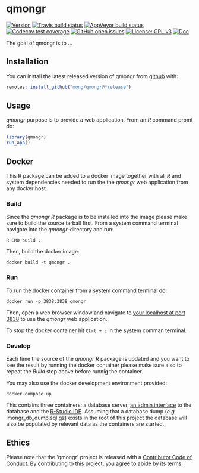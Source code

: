 
# qmongr

<!-- badges: start -->
[![Version](https://img.shields.io/github/v/release/mong/qmongr?sort=semver)](https://github.com/mong/qmongr/releases)
[![Travis build status](https://travis-ci.com/mong/qmongr.svg?branch=master)](https://travis-ci.com/mong/qmongr)
[![AppVeyor build status](https://ci.appveyor.com/api/projects/status/github/mong/qmongr?branch=master&svg=true)](https://ci.appveyor.com/project/mong/qmongr)
[![Codecov test coverage](https://codecov.io/gh/mong/qmongr/branch/master/graph/badge.svg)](https://codecov.io/gh/mong/qmongr?branch=master)
[![GitHub open issues](https://img.shields.io/github/issues/mong/qmongr.svg)](https://github.com/mong/qmongr/issues)
[![License: GPL v3](https://img.shields.io/badge/License-GPLv3-blue.svg)](https://www.gnu.org/licenses/gpl-3.0)
[![Doc](https://img.shields.io/badge/Doc--grey.svg)](https://mong.github.io/qmongr/)
<!-- badges: end -->

The goal of qmongr is to ...

## Installation

You can install the latest released version of qmongr from [github](https://github.com) with:

``` r
remotes::install_github("mong/qmongr@*release")
```

## Usage

_qmongr_ purpose is to provide a web application. From an _R_ command promt do:

``` r
library(qmongr)
run_app()
```

## Docker

This R package can be added to a docker image together with all _R_ and system dependencies needed to run the the _qmongr_ web application from any docker host.

### Build

Since the _qmongr_ _R_ package is to be installed into the image please make sure to build the source tarball first. From a system command terminal navigate into the _qmongr_-directory and run:
```
R CMD build .
```

Then, build the docker image:
```
docker build -t qmongr .
```

### Run

To run the docker container from a system command terminal do:
```
docker run -p 3838:3838 qmongr
```

Then, open a web browser window and navigate to [your localhost at port 3838](http://127.0.0.1:3838) to use the _qmongr_ web application.

To stop the docker container hit ```Ctrl + c``` in the system comman terminal.

### Develop

Each time the source of the _qmongr_ _R_ package is updated and you want to see the result by running the docker container please make sure also to repeat the _Build_ step above before runnig the container.

You may also use the docker development environment provided:
```
docker-compose up
```
This contains three containers: a database server, [an admin interface](http://localhost:8888) to the database and the [R-Studio IDE](http://localhost:8787). Assuming that a database dump (_e.g._ imongr_db_dump.sql.gz) exists in the root of this project the database will also be populated by relevant data as the containers are started.

## Ethics
Please note that the 'qmongr' project is released with a
  [Contributor Code of Conduct](CODE_OF_CONDUCT.md).
  By contributing to this project, you agree to abide by its terms.
